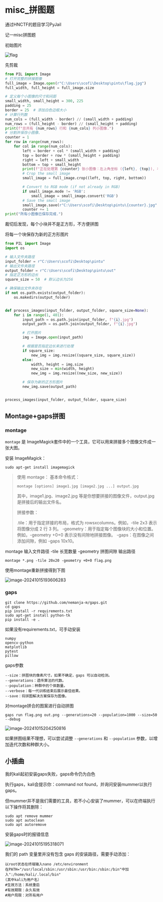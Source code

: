 # misc_拼图题


通过HNCTF的题目学习PyJail

记一misc拼图题

<!--more-->

初始图片

![flag](https://scofield-1313710994.cos.ap-beijing.myqcloud.com/flag.jpg?imageSlim)

先剪裁

```python
from PIL import Image
# 打开完整的拼接图像
full_image = Image.open(r"C:\Users\scofi\Desktop\pintu\flag.jpg")
full_width, full_height = full_image.size

# 定义每个小图像的尺寸和间距
small_width, small_height = 300, 225
padding = 25
border = 25  # 添加白色边框大小
# 计算行列数
num_cols = (full_width - border) // (small_width + padding)
num_rows = (full_height - border) // (small_height + padding)
print(f"总共有 {num_rows} 行和 {num_cols} 列小图像.")
# 分割并保存小图像、
counter = 1
for row in range(num_rows):
    for col in range(num_cols):
        left = border + col * (small_width + padding)
        top = border + row * (small_height + padding)
        right = left + small_width
        bottom = top + small_height
        print(f"正在处理第 {counter} 张小图像：左上角坐标 ({left}, {top}), 右下角坐标 ({right}, {bottom})")
        # Crop the small image
        small_image = full_image.crop((left, top, right, bottom))

        # Convert to RGB mode (if not already in RGB)
        if small_image.mode != 'RGB':
            small_image = small_image.convert('RGB')
        # Save the small image
        small_image.save(r"C:\Users\scofi\Desktop\pintu\{counter}.jpg".format(counter=counter))
        counter += 1
print("所有小图像已保存完成.")
```

裁切后发现，每个小块并不是正方形，不方便拼图

将每一个块保存为新的正方形图片

```python
from PIL import Image
import os

# 输入文件夹路径
input_folder = r"C:\Users\scofi\Desktop\pintu"
# 输出文件夹路径
output_folder = r"C:\Users\scofi\Desktop\pintu\out"
# 指定正方形的边长
square_size = 50  # 默认边长为256

# 确保输出文件夹存在
if not os.path.exists(output_folder):
    os.makedirs(output_folder)


def process_images(input_folder, output_folder, square_size=None):
    for i in range(1, 401):
        input_path = os.path.join(input_folder, f"{i}.jpg")
        output_path = os.path.join(output_folder, f"{i}.jpg")

        # 打开图片
        img = Image.open(input_path)

        # 根据是否指定边长来进行处理
        if square_size:
            new_img = img.resize((square_size, square_size))
        else:
            width, height = img.size
            new_size = min(width, height)
            new_img = img.resize((new_size, new_size))

        # 保存为新的正方形图片
        new_img.save(output_path)


process_images(input_folder, output_folder, square_size)
```

## Montage+gaps拼图

### montage

`montage` 是 ImageMagick套件中的一个工具，它可以用来拼接多个图像文件成一张大图。

安装 ImageMagick：

```
sudo apt-get install imagemagick
```

> 使用 montage：
> 基本命令格式：
>
> ```
> montage [options] image1.jpg [image2.jpg ...] output.jpg
> ```
>
> 其中，image1.jpg、image2.jpg 等是你想要拼接的图像文件，output.jpg 是拼接后的输出文件名。
>
> 拼接参数：
>
> .tile：用于指定拼接的布局，格式为 rowsxcolumns。例如，-tile 2x3 表示将图像分成 2 行 3 列。
> -geometry：用于指定每个图像块的大小和位置。例如，-geometry +0+0 表示没有间隙地拼接图像。
> -gaps：在图像之间添加间隙，例如 -gaps 10x10。

montage 输入文件路径 -tile 长宽数量 -geometry 拼图间隙 输出路径

```
montage *.png -tile 20x20 -geometry +0+0 flag.png
```

使用montage重新拼接得到下图

![image-20241015193606283](https://scofield-1313710994.cos.ap-beijing.myqcloud.com/image-20241015193606283.png?imageSlim)

### gaps

```
git clone https://github.com/nemanja-m/gaps.git
cd gaps
pip install -r requirements.txt
sudo apt-get install python-tk
pip install -e .
```

如果没有requirements.txt，可手动安装

```
numpy 
opencv-python
matplotlib
pytest
pillow
```

gaps参数

```
--size：拼图块的像素尺寸。如果不确定，gaps 可以自动检测。
--generations：遗传算法的代数。
--population：种群中的个体数量。
--verbose：每一代训练结束后展示最佳结果。
--save：将拼图解决方案保存为图像。
```

对montage拼合的图案进行自动拼图

```
gaps run flag.png out.png --generations=20 --population=1000 --size=50 --debug
```

![image-20241015204250816](C:\Users\scofi\AppData\Roaming\Typora\typora-user-images\image-20241015204250816.png)

如果拼图结果不理想，可以尝试调整 `--generations` 和 `--population` 参数，以增加迭代次数和种群大小。

## 小插曲

我的kali起初安装gaps失败，gaps命令仍为白色

执行gaps，kali会提示你：command not found，并询问安装mummer以执行gaps。

但mummer并不是我们需要的工具，若不小心安装了mummer，可以在终端执行以下操作将其删除：

```
sudo apt remove mummer
sudo apt autoclean
sudo apt autoremove
```

安装gaps时的报错信息

![image-20241015195318071](https://scofield-1313710994.cos.ap-beijing.myqcloud.com/image-20241015195318071.png?imageSlim)

我们的 path 变量里并没有包含 gaps 的安装路径，需要手动添加：

```
以root状态在终端输入nano /etc/environment
在PATH="/usr/local/sbin:/usr/sbin:/usr/bin:/sbin:/bin"中加入":/home/kali/.local/bin"
(其中kali为用户名）
#生效方法：系统重启
#有效期限：永久有效
#用户局限：对所有用户
```


